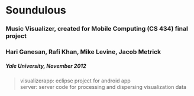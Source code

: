 # Soundulous
### Music Visualizer, created for Mobile Computing (CS 434) final project
### Hari Ganesan, Rafi Khan, Mike Levine, Jacob Metrick
##### Yale University, November 2012

> visualizerapp: eclipse project for android app  
> server: server code for processing and dispersing visualization data  
